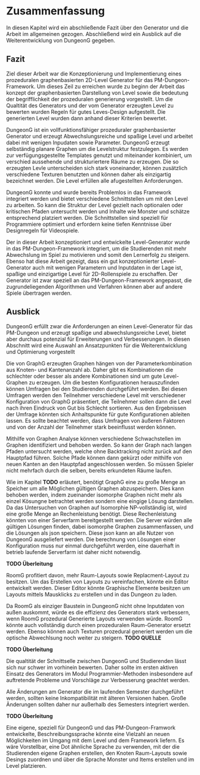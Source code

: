 # Zusammenfassung

In diesen Kapitel wird ein abschließende Fazit über den Generator und die Arbeit im allgemeinen gezogen. Abschließend wird ein Ausblick auf die Weiterentwicklung von DungeonG gegeben. 

## Fazit

Ziel dieser Arbeit war die Konzeptionierung und Implementierung eines prozeduralen graphenbasierten 2D-Level Generator für das PM-Dungeon-Framework. Um dieses Zeil zu erreichen wurde zu beginn der Arbeit das konzept der graphenbasierten Darstellung von Level sowie die bedeutung der begrifflichkeit der prozeduralen generierung vorgestellt. Um die Qualtität des Generators und der vom Generator erzeugten Level zu bewerten wurden Regeln für gutes Leves-Design aufgestellt. Die generierten Level wurden dann anhand dieser Kriterien bewertet.

DungeonG ist ein vollfunktionsfähiger prozeduraler graphenbasierter Generator und erzeugt Abwechslungsreiche und spaßige Level und arbeitet dabei mit wenigen Inpudaten sowie Parameter. DungeonG erzeugt selbständig planare Graphen um die Levelstruktur festzulegen. Es werden zur verfügungsgestellte Templates genutzt und miteinander kombiniert, um verschied aussehende und strukturiertere Räume zu erzeugen. Die so erzeugten Levle unterscheiden sich stark voneinander, können zusätzlich verschiedene Texturen benutzten und können daher als einzigartig bezeichnet werden. Die Level erfüllen alle afugestellten Anforderungen. 

DungeonG konnte und wurde bereits Problemlos in das Framework integriert werden und bietet verschiedene Schnittstellen um mit den Level zu arbeiten. So kann die Struktur der Level gezielt nach optionalen oder kritischen Pfaden untersucht werden und Inhalte wie Monster und schätze entsprechend platziert werden. Die Schnittstellen sind speziell für Programmiere optimiert und erfordern keine tiefen Kenntnisse über Designregeln für Videospiele. 

Der in dieser Arbeit konzeptioniert und entwickelte Level-Generator wurde in das PM-Dungeon-Framework integriert, um die Studierenden mit mehr Abwechslung im Spiel zu motivieren und somit den Lernerfolg zu steigern. Ebenso hat diese Arbeit gezeigt, dass ein gut konzeptionierter Level-Generator auch mit wenigen Parametern und Inputdaten in der Lage ist, spaßige und einzigartige Level für 2D-Rollenspiele zu erschaffen. Der Generator ist zwar speziell an das PM-Dungeon-Framework angepasst, die zugrundeliegenden Algorithmen und Verfahren können aber auf andere Spiele übertragen werden. 

## Ausblick

DungeonG erfüllt zwar die Anforderungen an einen Level-Generator für das PM-Dungeon und erzeugt spaßige und abwechslungsreiche Level, bietet aber durchaus potenzial für Erweiterungen und Verbesserungen. In diesen Abschnitt wird eine Auswahl an Ansatzpunkten für die Weiterentwicklung und Optimierung vorgestellt

Die von GraphG erzeugten Graphen hängen von der Parameterkombination aus Knoten- und Kantenanzahl ab. Daher gibt es Kombinationen die schlechter oder besser als andere Kombinationen sind um gute Level-Graphen zu erzeugen. Um die besten Konfigurationen herauszufinden können Umfragen bei den Studierenden durchgeführt werden. Bei diesen Umfragen werden den Teilnehmer verschiedene Level mit verschiedener Konfiguration von GraphG präsentiert, die Teilnehmer sollen dann die Level nach ihren Eindruck von Gut bis Schlecht sortieren. Aus den Ergebnissen der Umfrage könnten sich Anhaltspunkte für gute Konfigurationen ableiten lassen. Es sollte beachtet werden, dass Umfragen von äußeren Faktoren und von der Anzahl der Teilnehmer stark beeinflusst werden können. 

Mithilfe von Graphen Analyse können verschiedene Schwachstellen im Graphen identifiziert und behoben werden. So kann der Graph nach langen Pfaden untersucht werden, welche ohne Backtracking nicht zurück auf den Hauptpfad führen. Solche Pfade können dann gekürzt oder mithilfe von neuen Kanten an den Hauptpfad angeschlossen werden. So müssen Spieler nicht mehrfach durch die selben, bereits erkundeten Räume laufen. 

Wie im Kapitel **TODO** erläutert, benötigt GraphG eine zu große Menge an Speicher um alle Möglichen gültigen Graphen abzuspeichern. Dies kann behoben werden, indem zueinander isomorphe Graphen nicht mehr als einzel Kösungne betrachtet werden sondern eine eingige Lösung darstellen. Da das Untersuchen von Graphen auf Isomorphie NP-vollständig ist, wird eine große Menge an Rechenleistung benötigt. Diese Rechenleistung könnten von einer Serverfarm bereitgestellt werden. Die Server würden alle gültigen Lösungen finden, dabei isomorphe Graphen zusammenfassen, und die Lösungen als json speichern. Diese json kann an alle Nutzer von DungeonG ausgeliefert werden. Die berechnung von Lösungen einer Konfiguration muss nur einmal durchgeführt werden, eine dauerhaft in betrieb laufende Serverfarm ist daher nicht notwendig. 

**TODO Überleitung**

RoomG profitiert davon, mehr Raum-Layouts sowie Replacment-Layout zu besitzen. Um das Erstellen von Layouts zu vereinfachen, könnte ein Editor entwickelt werden. Dieser Editor könnte Graphische Elemente besitzen um Layouts mittels Mausklicks zu erstellen und in das Dungeon zu laden. 

Da RoomG als einziger Baustein in DungeonG nicht ohne Inputdaten von außen auskommt, würde es die effizienz des Generators stark verbessern, wenn RoomG prozedural Generierte Layouts verwenden würde. RoomG könnte auch vollständig durch einen prozeduralen Raum-Generator ersetzt werden. Ebenso können auch Texturen prozedural generiert werden um die optische Abwechlsung noch weiter zu steigern. **TODO QUELLE** 

**TODO Überleitung**

Die qualtität der Schnittselle zwischen DungeonG und Studierenden lässt sich nur schwer im vorhinein bewerten. Daher sollte im ersten aktiven Einsatz des Generators im Modul Programmier-Methoden insbesondere auf auftretende Probleme und Vorschläge zur Verbesserung geachtet werden. 

Alle Änderungen am Generator die im laufenden Semester durchgeführt werden, sollten keine Inkompatibilität mit älteren Versionen haben. Große Änderungen sollten daher nur außerhalb des Semesters integriert werden.

**TODO Überleitung**

Eine eigene, speziell für DungeonG und das PM-Dungeon-Framwork entwickelte, Beschreibungssprache könnte eine Vielzahl an neuen Möglichkeiten im Umgang mit dem Level und dem Framework liefern. Es wäre Vorstellbar, eine Dot ähnliche Sprache zu verwenden, mit der die Studierenden eigene Graphen erstellen, den Knoten Raum-Layouts sowie Desings zuordnen und über die Sprache Monster und Items erstellen und im Level platzieren. 